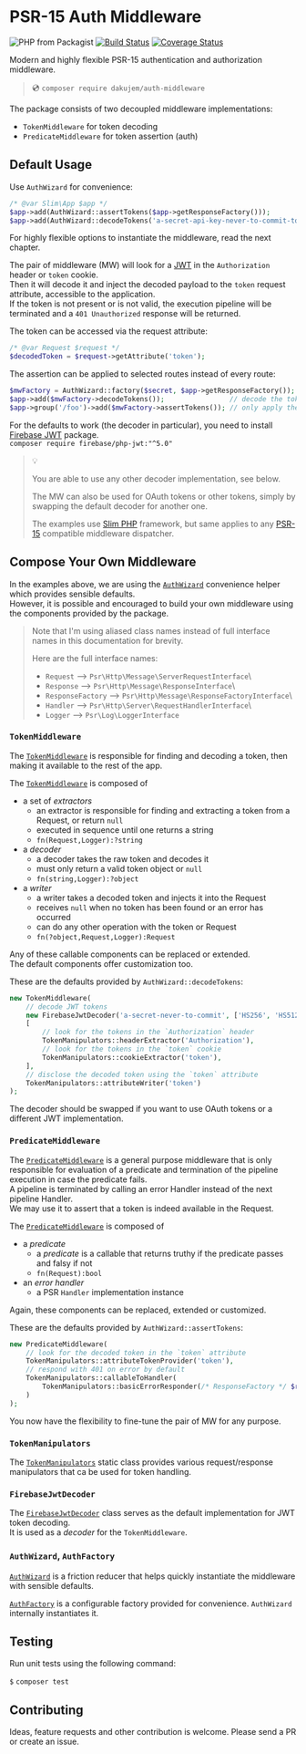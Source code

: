 # PSR-15 Auth Middleware

![PHP from Packagist](https://img.shields.io/packagist/php-v/dakujem/auth-middleware)
[![Build Status](https://travis-ci.org/dakujem/auth-middleware.svg?branch=main)](https://travis-ci.org/dakujem/auth-middleware)
[![Coverage Status](https://coveralls.io/repos/github/dakujem/auth-middleware/badge.svg?branch=main)](https://coveralls.io/github/dakujem/auth-middleware?branch=main)

Modern and highly flexible PSR-15 authentication and authorization middleware.

> 💿 `composer require dakujem/auth-middleware`


The package consists of two decoupled middleware implementations:
- `TokenMiddleware` for token decoding
- `PredicateMiddleware` for token assertion (auth)


## Default Usage

Use `AuthWizard` for convenience:
```php
/* @var Slim\App $app */
$app->add(AuthWizard::assertTokens($app->getResponseFactory()));
$app->add(AuthWizard::decodeTokens('a-secret-api-key-never-to-commit-to-a-repo'));
```
For highly flexible options to instantiate the middleware, read the next chapter.

The pair of middleware (MW) will look for a [JWT](https://jwt.io/introduction/)
in the `Authorization` header or `token` cookie.\
Then it will decode it and inject the decoded payload to the `token` request attribute,
accessible to the application.\
If the token is not present or is not valid, the execution pipeline will be terminated
and a `401 Unauthorized` response will be returned.

The token can be accessed via the request attribute:
```php
/* @var Request $request */
$decodedToken = $request->getAttribute('token');
```

The assertion can be applied to selected routes instead of every route:
```php
$mwFactory = AuthWizard::factory($secret, $app->getResponseFactory());
$app->add($mwFactory->decodeTokens());                // decode the token for all routes, but
$app->group('/foo')->add($mwFactory->assertTokens()); // only apply the assertion for selected ones
```

For the defaults to work (the decoder in particular),
you need to install [Firebase JWT](https://github.com/firebase/php-jwt) package.\
`composer require firebase/php-jwt:"^5.0"`

>
> 💡
>
> You are able to use any other decoder implementation, see below.
>
> The MW can also be used for OAuth tokens or other tokens,
> simply by swapping the default decoder for another one.
>
> The examples use [Slim PHP](https://www.slimframework.com) framework,
> but same applies to any [PSR-15](https://www.php-fig.org/psr/psr-15/) compatible middleware dispatcher.
>


## Compose Your Own Middleware

In the examples above, we are using the [`AuthWizard`] convenience helper which provides sensible defaults.\
However, it is possible and encouraged to build your own middleware using the components provided by the package.

>
> Note that I'm using aliased class names instead of full interface names in this documentation for brevity.
>
> Here are the full interface names:
> - `Request` --> `Psr\Http\Message\ServerRequestInterface`\
> - `Response` --> `Psr\Http\Message\ResponseInterface`\
> - `ResponseFactory` --> `Psr\Http\Message\ResponseFactoryInterface`\
> - `Handler` --> `Psr\Http\Server\RequestHandlerInterface`\
> - `Logger` --> `Psr\Log\LoggerInterface`
>


### `TokenMiddleware`

The [`TokenMiddleware`] is responsible for finding and decoding a token,
then making it available to the rest of the app.

The [`TokenMiddleware`] is composed of
- a set of _extractors_
    - an extractor is responsible for finding and extracting a token from a Request, or return `null`
    - executed in sequence until one returns a string
    - `fn(Request,Logger):?string`
- a _decoder_
    - a decoder takes the raw token and decodes it
    - must only return a valid token object or `null`
    - `fn(string,Logger):?object`
- a _writer_
    - a writer takes a decoded token and injects it into the Request
    - receives `null` when no token has been found or an error has occurred
    - can do any other operation with the token or Request
    - `fn(?object,Request,Logger):Request`

Any of these callable components can be replaced or extended.\
The default components offer customization too.

These are the defaults provided by `AuthWizard::decodeTokens`:
```php
new TokenMiddleware(
    // decode JWT tokens
    new FirebaseJwtDecoder('a-secret-never-to-commit', ['HS256', 'HS512', 'HS384']),
    [
        // look for the tokens in the `Authorization` header
        TokenManipulators::headerExtractor('Authorization'),
        // look for the tokens in the `token` cookie
        TokenManipulators::cookieExtractor('token'),
    ],
    // disclose the decoded token using the `token` attribute
    TokenManipulators::attributeWriter('token')
);
```
The decoder should be swapped if you want to use OAuth tokens or a different JWT implementation.


### `PredicateMiddleware`

The [`PredicateMiddleware`] is a general purpose middleware that is only responsible for evaluation of a predicate and
termination of the pipeline execution in case the predicate fails.\
A pipeline is terminated by calling an error Handler instead of the next pipeline Handler.\
We may use it to assert that a token is indeed available in the Request.

The [`PredicateMiddleware`] is composed of
- a _predicate_
    - a _predicate_ is a callable that returns truthy if the predicate passes and falsy if not
    - `fn(Request):bool`
- an _error handler_
    - a PSR `Handler` implementation instance

Again, these components can be replaced, extended or customized.

These are the defaults provided by `AuthWizard::assertTokens`:
```php
new PredicateMiddleware(
    // look for the decoded token in the `token` attribute
    TokenManipulators::attributeTokenProvider('token'),
    // respond with 401 on error by default
    TokenManipulators::callableToHandler(
        TokenManipulators::basicErrorResponder(/* ResponseFactory */ $responseFactory, 401)
    )
);
```

You now have the flexibility to fine-tune the pair of MW for any purpose.


### `TokenManipulators`

The [`TokenManipulators`] static class provides various request/response manipulators
that ca be used for token handling.


### `FirebaseJwtDecoder`

The [`FirebaseJwtDecoder`] class serves as the default implementation for JWT token decoding.\
It is used as a _decoder_ for the `TokenMiddleware`.


### `AuthWizard`, `AuthFactory`

[`AuthWizard`] is a friction reducer that helps quickly instantiate the middleware with sensible defaults.

[`AuthFactory`] is a configurable factory provided for convenience. `AuthWizard` internally instantiates it.


## Testing

Run unit tests using the following command:

`$` `composer test`


## Contributing

Ideas, feature requests and other contribution is welcome.
Please send a PR or create an issue.




[`TokenMiddleware`]:      src/TokenMiddleware.php
[`PredicateMiddleware`]:  src/PredicateMiddleware.php
[`TokenManipulators`]:    src/TokenManipulators.php
[`FirebaseJwtDecoder`]:   src/FirebaseJwtDecoder.php
[`AuthWizard`]:           src/Support/AuthWizard.php
[`AuthFactory`]:          src/Support/AuthFactory.php

